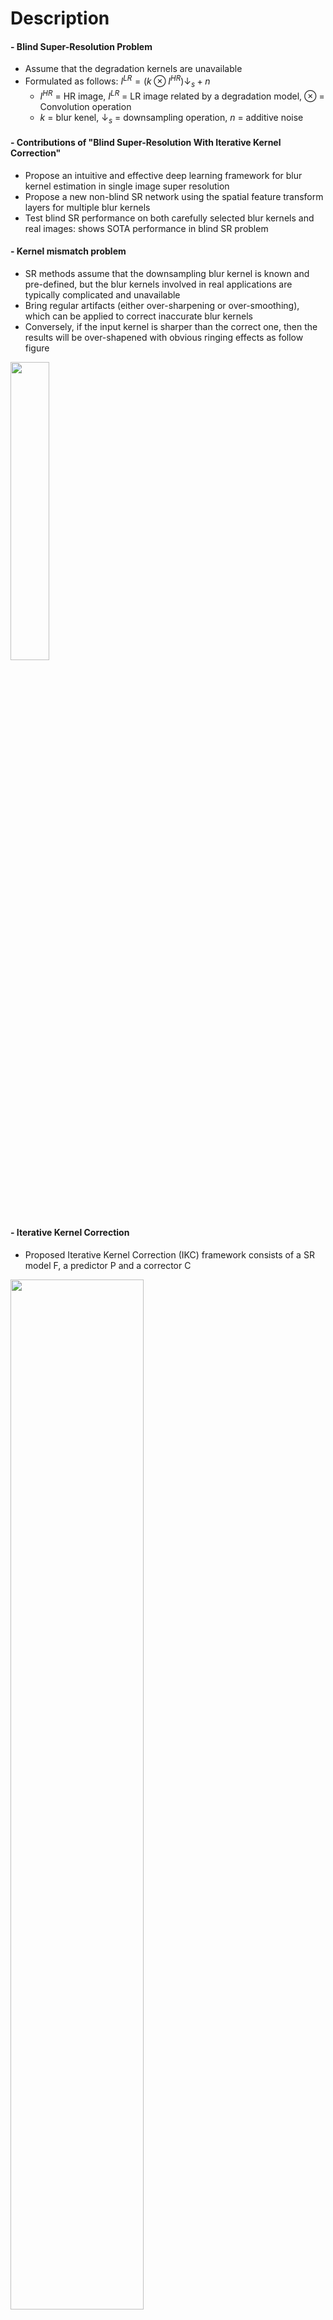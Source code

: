 
Description
=============

#### - Blind Super-Resolution Problem
  - Assume that the degradation kernels are unavailable
  - Formulated as follows: $I^{LR} = (k \otimes I^{HR}) \downarrow_s + n$
    - $I^{HR}$ = HR image, $I^{LR}$ = LR image related by a degradation model, $\otimes$ = Convolution operation
    - $k$ = blur kenel, $\downarrow_s$ = downsampling operation, $n$ = additive noise

#### - Contributions of "Blind Super-Resolution With Iterative Kernel Correction"
  - Propose an intuitive and effective deep learning framework for blur kernel estimation in single image super resolution
  - Propose a new non-blind SR network using the spatial feature transform layers for multiple blur kernels
  - Test blind SR performance on both carefully selected blur kernels and real images: shows SOTA performance in blind SR problem
  
#### - Kernel mismatch problem
  - SR methods assume that the downsampling blur kernel is known and pre-defined, but the blur kernels involved in real applications are typically complicated and unavailable
  - Bring regular artifacts (either over-sharpening or over-smoothing), which can be applied to correct inaccurate blur kernels
  - Conversely, if the input kernel is sharper than the correct one, then the results will be over-shapened with obvious ringing effects as follow figure

  <img src="https://user-images.githubusercontent.com/52263269/224943466-9fa68182-18f5-4e87-90d1-33c6e324ed79.png" width="35%"></img>

#### - Iterative Kernel Correction
  - Proposed Iterative Kernel Correction (IKC) framework consists of a SR model F, a predictor P and a corrector C
  
  <img src="https://user-images.githubusercontent.com/52263269/224943989-de78014b-bf99-43f4-b10a-18c9adc644bf.png" width="65%"></img>

#### - SFTMD network, Predictor/Corrector
  - SR network architecture using spatial feature transform (SFT) layers to handle multiple blur kernels to alleiviate kernel mismatch problem
  - SFT layer provides affine transformation for the feature maps $F$ conditioned on the kernel maps $H$ by a scaling and shifting operation
    - $SFT(F, H) = \gamma \odot F + \beta$
  - Architecture of SFTMD
  
  <img src="https://user-images.githubusercontent.com/52263269/224941758-52f9c898-9fee-4c24-bc63-9d577756c680.png" width="65%"></img>
  
  - Architecture of Predictor/Corrector
  
  <img src="https://user-images.githubusercontent.com/52263269/224945169-0dfb542a-637f-4245-84f2-8af73cc54406.png" width="65%"></img>

Contents
=============

#### - Run test codes for SFTMD & IKC Methods in [official repository](https://github.com/yuanjunchai/IKC)
  - Configs
  -
  
Docker Environment
=============

#### - Download TensorRT Docker environment
```
docker pull qbxlvnf11docker/ikc_env:latest
```

#### - Run TensorRT Docker environment
```
nvidia-docker run --name IKC_env --gpus all -it -p 8888:8888 -e GRANT_SUDO=yes --user root -v {reposit_root_folder}:/workspace/IKC -v {data_folder}:/workspace/data -w /workspace/IKC pytorch/pytorch bash
```

Dataset
=============

#### - Download SR Dataset (DIV2K, Flickr2K, Set5, Set14, Urban100, BSD100)
  - [Download link](https://github.com/yuanjunchai/IKC#dataset-preparation)

#### - Generating All LRblur/LR/HR/Bicubic Data of each dataset (Set5, Set14, Urban100, BSD100) 
  - Default scale (up_scale, mod_scale): 4
  - Source data path lsit: set 'sourcedir_list' variable in line
  - Generated data path lsit: set 'savedir_list' variable in line
  - Run follow command in root folder
  ```
  python codes/scripts/generate_mod_LR_bic.py
  ```

Test SR
=============

#### - Download TensorRT Docker environment
```
docker pull qbxlvnf11docker/ikc_env:latest
```

#### - Download TensorRT Docker environment
```
docker pull qbxlvnf11docker/ikc_env:latest
```

References
=============

#### - Blind Super-Resolution With Iterative Kernel Correction paper
```
@article{IKC,
  title={Blind Super-Resolution With Iterative Kernel Correction},
  author={Jinjin Gu et al.},
  journal={arXiv},
  year={2019}
}
```

#### - Blind Super-Resolution With Iterative Kernel Correction Github Page

https://github.com/yuanjunchai/IKC

https://github.com/Lornatang/SFTMD-PyTorch

Author
=============

#### - LinkedIn: https://www.linkedin.com/in/taeyong-kong-016bb2154

#### - Blog URL: https://blog.naver.com/qbxlvnf11

#### - Email: qbxlvnf11@google.com, qbxlvnf11@naver.com

